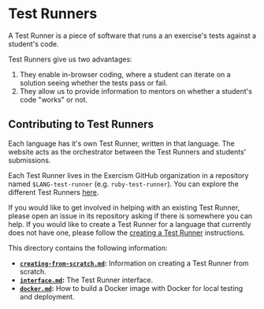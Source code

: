 # Test Runners

A Test Runner is a piece of software that runs a an exercise's tests against a student's code.

Test Runners give us two advantages:

1. They enable in-browser coding, where a student can iterate on a solution seeing whether the tests pass or fail.
2. They allow us to provide information to mentors on whether a student's code "works" or not.

## Contributing to Test Runners

Each language has it's own Test Runner, written in that language.
The website acts as the orchestrator between the Test Runners and students' submissions.

Each Test Runner lives in the Exercism GitHub organization in a repository named `$LANG-test-runner` (e.g. `ruby-test-runner`).
You can explore the different Test Runners [here](https://github.com/exercism?q=-test-runner).

If you would like to get involved in helping with an existing Test Runner, please open an issue in its repository asking if there is somewhere you can help.
If you would like to create a Test Runner for a language that currently does not have one, please follow the [creating a Test Runner](creating-from-scratch.md) instructions.

This directory contains the following information:

- **[`creating-from-scratch.md`](./creating-from-scratch.md):** Information on creating a Test Runner from scratch.
- **[`interface.md`](./interface.md):** The Test Runner interface.
- **[`docker.md`](./docker.md):** How to build a Docker image with Docker for local testing and deployment.
